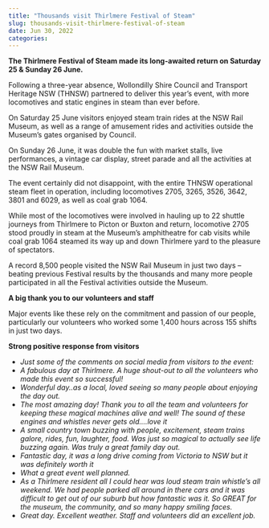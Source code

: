 ```yaml
---
title: "Thousands visit Thirlmere Festival of Steam"
slug: thousands-visit-thirlmere-festival-of-steam
date: Jun 30, 2022
categories:
---
```



**The Thirlmere Festival of Steam made its long-awaited return on Saturday 25 & Sunday 26 June.**

Following a three-year absence, Wollondilly Shire Council and Transport Heritage NSW (THNSW) partnered to deliver this year’s event, with more locomotives and static engines in steam than ever before.

On Saturday 25 June visitors enjoyed steam train rides at the NSW Rail Museum, as well as a range of amusement rides and activities outside the Museum’s gates organised by Council.

On Sunday 26 June, it was double the fun with market stalls, live performances, a vintage car display, street parade and all the activities at the NSW Rail Museum.

The event certainly did not disappoint, with the entire THNSW operational steam fleet in operation, including locomotives 2705, 3265, 3526, 3642, 3801 and 6029, as well as coal grab 1064.

While most of the locomotives were involved in hauling up to 22 shuttle journeys from Thirlmere to Picton or Buxton and return, locomotive 2705 stood proudly in steam at the Museum’s amphitheatre for cab visits while coal grab 1064 steamed its way up and down Thirlmere yard to the pleasure of spectators.

A record 8,500 people visited the NSW Rail Museum in just two days – beating previous Festival results by the thousands and many more people participated in all the Festival activities outside the Museum.

**A big thank you to our volunteers and staff**

Major events like these rely on the commitment and passion of our people, particularly our volunteers who worked some 1,400 hours across 155 shifts in just two days.

**Strong positive response from visitors**

* *Just some of the comments on social media from visitors to the event:*
* *A fabulous day at Thirlmere. A huge shout-out to all the volunteers who made this event so successful!*
* *Wonderful day..as a local, loved seeing so many people about enjoying the day out.*
* *The most amazing day! Thank you to all the team and volunteers for keeping these magical machines alive and well! The sound of these engines and whistles never gets old....love it*
* *A small country town buzzing with people, excitement, steam trains galore, rides, fun, laughter, food. Was just so magical to actually see life buzzing again. Was truly a great family day out.*
* *Fantastic day, it was a long drive coming from Victoria to NSW but it was definitely worth it*
* *What a great event well planned.*
* *As a Thirlmere resident all I could hear was loud steam train whistle’s all weekend. We had people parked all around in there cars and it was difficult to get out of our suburb but how fantastic was it. So GREAT for the museum, the community, and so many happy smiling faces.*
* *Great day. Excellent weather. Staff and volunteers did an excellent job.*
